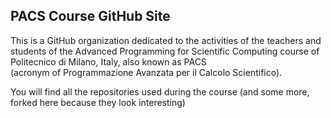 ## PACS Course GitHub Site
This is a GitHub organization dedicated to the activities of the teachers and students of the Advanced Programming for Scientific Computing course of Politecnico di Milano, Italy, also known as PACS \
(acronym of Programmazione Avanzata per il Calcolo Scientifico).

You will find all the repositories used during the course (and some more, forked here because they look interesting)
